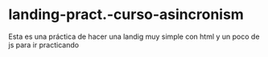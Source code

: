 # landing-pract.-curso-asincronism
Esta es una práctica de hacer una landig muy simple con html y un poco de js para ir practicando
